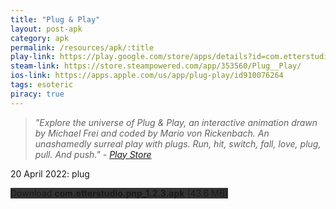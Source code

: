 ```yaml
---
title: "Plug & Play"
layout: post-apk
category: apk
permalink: /resources/apk/:title
play-link: https://play.google.com/store/apps/details?id=com.etterstudio.pnp
steam-link: https://store.steampowered.com/app/353560/Plug__Play/
ios-link: https://apps.apple.com/us/app/plug-play/id910076264
tags: esoteric
piracy: true
---
```


> _"Explore the universe of Plug & Play, an interactive animation drawn by Michael Frei and coded by Mario von Rickenbach. An unashamedly surreal play with plugs. Run, hit, switch, fall, love, plug, pull. And push." - <a href="https://play.google.com/store/apps/details?id=com.etterstudio.pnp" target="_blank">Play Store</a>_

<span class="timestamp">20 April 2022:</span> plug

<div class="text-center">
    <a class="btn btn-dark btn-block w-100" onclick='apk("com.etterstudio.pnp_1.2.3.apk")' style="text-decoration: none; background-color: #333;"> Download <b>com.etterstudio.pnp_1.2.3.apk</b> (43.6 MB)</a>
</div>

